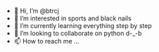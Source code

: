 - 👋 Hi, I’m @btrcj
- 👀 I’m interested in sports and black nails
- 🌱 I’m currently learning everything step by step
- 💞️ I’m looking to collaborate on python d-_-b
- 📫 How to reach me ...

<!---
btrcj/btrcj is a ✨ special ✨ repository because its `README.md` (this file) appears on your GitHub profile.
You can click the Preview link to take a look at your changes.
--->

